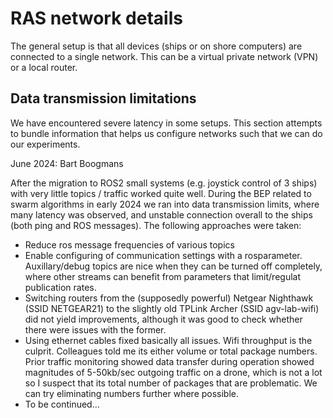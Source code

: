 # RAS network details

The general setup is that all devices (ships or on shore computers) are connected to a single network. This can be a virtual private network (VPN) or a local router.


## Data transmission limitations
We have encountered severe latency in some setups. This section attempts to bundle information that helps us configure networks such that we can do our experiments. 

June 2024: Bart Boogmans

After the migration to ROS2 small systems (e.g. joystick control of 3 ships) with very little topics / traffic worked quite well. During the BEP related to swarm algorithms in early 2024 we ran into data transmission limits, where many latency was observed, and unstable connection overall to the ships (both ping and ROS messages). The following approaches were taken:
- Reduce ros message frequencies of various topics
- Enable configuring of communication settings with a rosparameter. Auxillary/debug topics are nice when they can be turned off completely, where other streams can benefit from parameters that limit/regulat publication rates.
- Switching routers from the (supposedly powerful) Netgear Nighthawk (SSID NETGEAR21) to the slightly old TPLink Archer (SSID agv-lab-wifi) did not yield improvements, although it was good to check whether there were issues with the former. 
- Using ethernet cables fixed basically all issues. Wifi throughput is the culprit. Colleagues told me its either volume or total package numbers. Prior traffic monitoring showed data transfer during operation showed magnitudes of 5-50kb/sec outgoing traffic on a drone, which is not a lot so I suspect that its total number of packages that are problematic. We can try eliminating numbers further where possible. 
- To be continued...

